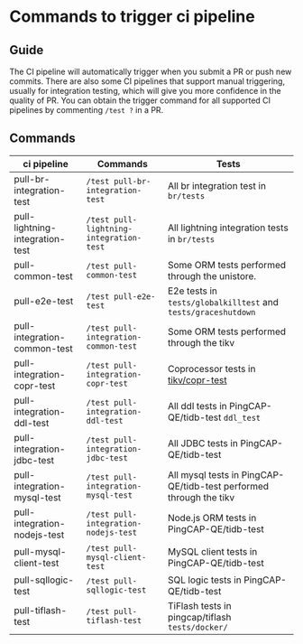 # Commands to trigger ci pipeline

## Guide

The CI pipeline will automatically trigger when you submit a PR or push new commits. There are also some CI pipelines that support manual triggering, usually for integration testing, which will give you more confidence in the quality of PR. You can obtain the trigger command for all supported CI pipelines by commenting `/test ?` in a PR.

## Commands

| ci pipeline                     | Commands                                | Tests                                                        |
| ------------------------------- | --------------------------------------- | ------------------------------------------------------------ |
| pull-br-integration-test        | `/test pull-br-integration-test`        | All br integration test in `br/tests`                        |
| pull-lightning-integration-test | `/test pull-lightning-integration-test` | All lightning integration tests in `br/tests`                |
| pull-common-test                | `/test pull-common-test`                | Some ORM tests performed through the unistore.               |
| pull-e2e-test                   | `/test pull-e2e-test`                   | E2e tests in `tests/globalkilltest` and `tests/graceshutdown` |
| pull-integration-common-test    | `/test pull-integration-common-test`    | Some ORM tests performed through the tikv                    |
| pull-integration-copr-test      | `/test pull-integration-copr-test`      | Coprocessor tests in [tikv/copr-test](https://github.com/tikv/copr-test) |
| pull-integration-ddl-test       | `/test pull-integration-ddl-test`       | All ddl tests in PingCAP-QE/tidb-test `ddl_test`             |
| pull-integration-jdbc-test      | `/test pull-integration-jdbc-test`      | All JDBC tests in PingCAP-QE/tidb-test                       |
| pull-integration-mysql-test     | `/test pull-integration-mysql-test`     | All mysql tests in PingCAP-QE/tidb-test performed through the tikv |
| pull-integration-nodejs-test    | `/test pull-integration-nodejs-test`    | Node.js ORM tests in PingCAP-QE/tidb-test                    |
| pull-mysql-client-test          | `/test pull-mysql-client-test`          | MySQL client tests in PingCAP-QE/tidb-test                   |
| pull-sqllogic-test              | `/test pull-sqllogic-test`              | SQL logic tests in PingCAP-QE/tidb-test                      |
| pull-tiflash-test               | `/test pull-tiflash-test`               | TiFlash tests in pingcap/tiflash `tests/docker/`             |

